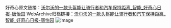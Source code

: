 好奇心原文链接：[沃尔沃的一款头盔能让骑行者和汽车保持距离_智能_好奇心日报-唐怡园](https://www.qdaily.com/articles/4612.html)
WebArchive归档链接：[沃尔沃的一款头盔能让骑行者和汽车保持距离_智能_好奇心日报-唐怡园](http://web.archive.org/web/20190623161655/https://www.qdaily.com/articles/4612.html)
![image](http://ww3.sinaimg.cn/large/007d5XDply1g3w50it3e9j30u032g1ev)